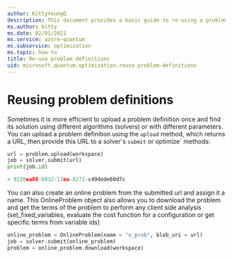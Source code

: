 ```yaml
---
author: KittyYeungQ
description: This document provides a basic guide to re-using a problem definition when solving problems in Azure Quantum using Python.
ms.author: kitty
ms.date: 02/01/2021
ms.service: azure-quantum
ms.subservice: optimization
ms.topic: how-to
title: Re-use problem definitions
uid: microsoft.quantum.optimization.reuse-problem-definitions
---
```


# Reusing problem definitions

Sometimes it is more efficient to upload a problem definition once and find its solution using different algorithms (solvers) or with different parameters. You can upload a problem definition using the `upload` method, which returns a URL, then provide this URL to a solver's `submit` or optimize` methods:

```py
url = problem.upload(workspace)
job = solver.submit(url)
print(job.id)

> 9228ea88-6832-11ea-8271-c49dede60d7c
```

You can also create an online problem from  the submitted url and assign it a name. This OnlineProblem object also allows you to download the problem and get the terms of the problem to perform any client side analysis (set_fixed_variables, 
evaluate the cost function for a configuration or get specific terms from variable ids)

```py
online_problem = OnlineProblem(name = "o_prob", blob_uri = url)
job = solver.submit(online_problem)
problem = online_problem.download(workspace)
```
